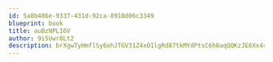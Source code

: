 ```yaml
---
id: 5a8b486e-9337-431d-92ca-8918d06c3349
blueprint: book
title: auBzNPLI6V
author: 9i5Uwr8Lt2
description: brXgwTyHmflSy6ohJTGV31Z4xO1lgRd87tkMYdPtsC6h8aqQQKzJE6Xx4sqFBmDfZwc4dT3PybP8w1LkfEKGZviYf9BLF2GChEGm
---
```

